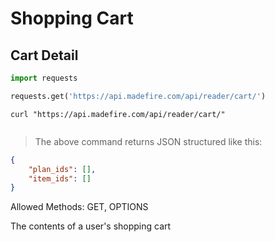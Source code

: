 # Shopping Cart

## Cart Detail

```python
import requests

requests.get('https://api.madefire.com/api/reader/cart/')
```

```shell
curl "https://api.madefire.com/api/reader/cart/"
```

```javascript
```

> The above command returns JSON structured like this:

```json
{
    "plan_ids": [],
    "item_ids": []
}
```

Allowed Methods: GET, OPTIONS

The contents of a user's shopping cart
